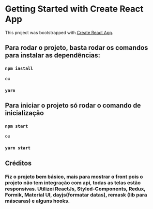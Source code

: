# Getting Started with Create React App

This project was bootstrapped with [Create React App](https://github.com/facebook/create-react-app).

## Para rodar o projeto, basta rodar os comandos para instalar as dependências:

### `npm install`
ou
### `yarn`

## Para iniciar o projeto só rodar o comando de inicialização

### `npm start`
ou
### `yarn start`

## Créditos
### Fiz o projeto bem básico, mais para mostrar o front pois o projeto não tem integração com api, todas as telas estão responsivas. Utilizei ReactJs, Styled-Components, Redux, Formik, Material UI, dayjs(formatar datas), remask (lib para máscaras) e alguns hooks.



